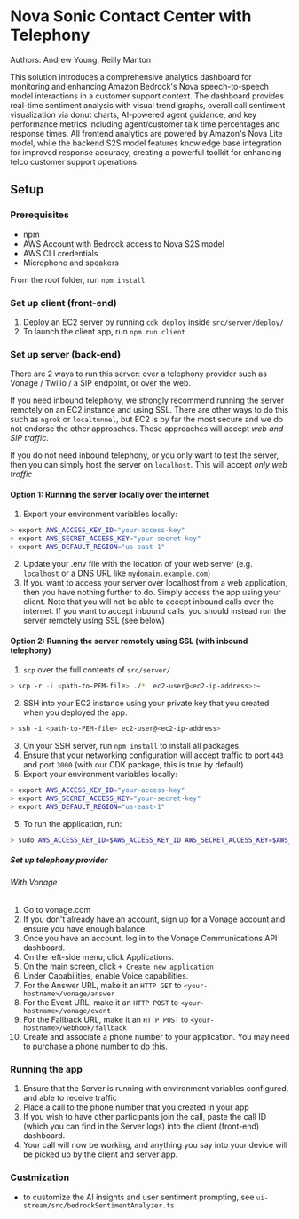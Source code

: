 # Nova Sonic Contact Center with Telephony
Authors: Andrew Young, Reilly Manton

This solution introduces a comprehensive analytics dashboard for monitoring and enhancing Amazon Bedrock's Nova speech-to-speech model interactions in a customer support context. The dashboard provides real-time sentiment analysis with visual trend graphs, overall call sentiment visualization via donut charts, AI-powered agent guidance, and key performance metrics including agent/customer talk time percentages and response times. All frontend analytics are powered by Amazon's Nova Lite model, while the backend S2S model features knowledge base integration for improved response accuracy, creating a powerful toolkit for enhancing telco customer support operations.

## Setup

### Prerequisites
- npm
- AWS Account with Bedrock access to Nova S2S model
- AWS CLI credentials
- Microphone and speakers

From the root folder, run `npm install`

### Set up client (front-end)
1. Deploy an EC2 server by running `cdk deploy` inside `src/server/deploy/`
3. To launch the client app, run `npm run client`

### Set up server (back-end)
There are 2 ways to run this server: over a telephony provider such as Vonage / Twilio / a SIP endpoint, or over the web.

If you need inbound telephony, we strongly recommend running the server remotely on an EC2 instance and using SSL. There are other ways to do this such as `ngrok` or `localtunnel`, but EC2 is by far the most secure and we do not endorse the other approaches. These approaches will accept *web and SIP traffic*.

If you do not need inbound telephony, or you only want to test the server, then you can simply host the server on `localhost`. This will accept *only web traffic*

#### Option 1: Running the server locally over the internet
1. Export your environment variables locally:
```bash
> export AWS_ACCESS_KEY_ID="your-access-key"
> export AWS_SECRET_ACCESS_KEY="your-secret-key"
> export AWS_DEFAULT_REGION="us-east-1"
```
2. Update your .env file with the location of your web server (e.g. `localhost` or a DNS URL like `mydomain.example.com`)
3. If you want to access your server over localhost from a web application, then you have nothing further to do. Simply access the app using your client. Note that you will not be able to accept inbound calls over the internet. If you want to accept inbound calls, you should instead run the server remotely using SSL (see below)

#### Option 2: Running the server remotely using SSL (with inbound telephony)
1. `scp` over the full contents of `src/server/`
```bash
> scp -r -i <path-to-PEM-file> ./*  ec2-user@<ec2-ip-address>:~
```
2. SSH into your EC2 instance using your private key that you created when you deployed the app. 
```bash
> ssh -i <path-to-PEM-file> ec2-user@<ec2-ip-address>
```
3. On your SSH server, run `npm install` to install all packages.
4. Ensure that your networking configuration will accept traffic to port `443` and port `3000` (with our CDK package, this is true by default)
5. Export your environment variables locally:
```bash
> export AWS_ACCESS_KEY_ID="your-access-key"
> export AWS_SECRET_ACCESS_KEY="your-secret-key"
> export AWS_DEFAULT_REGION="us-east-1"
```
5. To run the application, run:
```bash
> sudo AWS_ACCESS_KEY_ID=$AWS_ACCESS_KEY_ID AWS_SECRET_ACCESS_KEY=$AWS_SECRET_ACCESS_KEY AWS_SESSION_TOKEN=$AWS_SESSION_TOKEN ts-node server.ts
```

##### Set up telephony provider

###### With Vonage
1. Go to vonage.com
2. If you don't already have an account, sign up for a Vonage account and ensure you have enough balance.
3. Once you have an account, log in to the Vonage Communications API dashboard.
4. On the left-side menu, click Applications. 
5. On the main screen, click `+ Create new application`
6. Under Capabilities, enable Voice capabilities. 
7. For the Answer URL, make it an `HTTP GET` to `<your-hostname>/vonage/answer`
7. For the Event URL, make it an `HTTP POST` to `<your-hostname>/vonage/event`
8. For the Fallback URL, make it an `HTTP POST` to `<your-hostname>/webhook/fallback`
9. Create and associate a phone number to your application. You may need to purchase a phone number to do this.

### Running the app
1. Ensure that the Server is running with environment variables configured, and able to receive traffic
2. Place a call to the phone number that you created in your app
3. If you wish to have other participants join the call, paste the call ID (which you can find in the Server logs) into the client (front-end) dashboard.
4. Your call will now be working, and anything you say into your device will be picked up by the client and server app.

### Custmization
- to customize the AI insights and user sentiment prompting, see `ui-stream/src/bedrockSentimentAnalyzer.ts`
